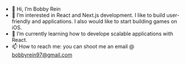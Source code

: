 - 👋 Hi, I’m Bobby Rein
- 👀 I’m interested in React and Next.js development. I like to build user-friendly and applications. I also would like to start building games on iOS.
- 🌱 I’m currently learning how to develope scalable applications with React.
- 📫 How to reach me: you can shoot me an email @ bobbyrein97@gmail.com
